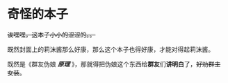 # 奇怪的本子

~~诶嘿嘿，这本子小小的涩涩的。。~~

既然封面上的莉沫酱那么好康，那么这个本子也得好康，才能对得起莉沫酱。

既然是《群友伪娘 **_原理_** 》，那就得把伪娘这个东西给**群友**们**讲明白**了，~~好劝群主女装~~。
